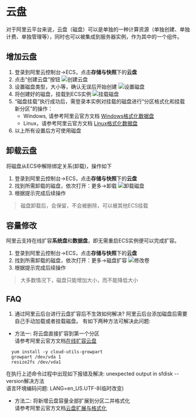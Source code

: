 # 云盘

对于阿里云平台来说，云盘（磁盘）可以是单独的一种计算资源（单独创建、单独计费、单独管理等），同时也可以被集成到服务器实例，作为其中的一个组件。

## 增加云盘

1. 登录到阿里云控制台->ECS，点击**存储与快照**下的**云盘**
2. 点击“创建云盘”按钮
   ![创建云盘](https://libs.websoft9.com/Websoft9/DocsPicture/zh/aliyun/aliyun-createdisk-websoft9.png)
3. 设置磁盘类型，大小等，确认无误后开始创建
   ![设置磁盘](https://libs.websoft9.com/Websoft9/DocsPicture/zh/aliyun/aliyun-createdisk2-websoft9.png)
4. 将创建好的磁盘，挂载到ECS实例
   ![挂载磁盘](https://libs.websoft9.com/Websoft9/DocsPicture/zh/aliyun/aliyun-attachdisk-websoft9.png)
5. “磁盘挂载”执行成功后，需登录本实例对挂载的磁盘进行“分区格式化和挂载新分区”的操作：
    - Windows, 请参考阿里云官方文档 [Windows格式化数据盘](https://help.aliyun.com/document_detail/25418.html)
    - Linux，请参考阿里云官方文档 [Linux格式化数据盘](https://help.aliyun.com/document_detail/25426.html) 
5. 以上所有设置后方可使用磁盘

## 卸载云盘

将磁盘从ECS中解除绑定关系(卸载)，操作如下

1. 登录到阿里云控制台->ECS，点击**存储与快照**下的**云盘**
2. 找到所需卸载的磁盘，依次打开：更多->卸载
   ![卸载磁盘](https://libs.websoft9.com/Websoft9/DocsPicture/zh/aliyun/aliyun-ditachdisk-websoft9.png)
3. 根据提示完成后续操作

> 磁盘卸载后，会保留，不会被删除，可以被其他ECS挂载

## 容量修改

阿里云支持在线扩容**系统盘**和**数据盘**，即无需重启ECS实例便可以完成扩容。

1. 登录到阿里云控制台->ECS，点击**存储与快照**下的**云盘**
2. 找到所需卸载的磁盘，依次打开：更多->磁盘扩容
   ![修改卷](https://libs.websoft9.com/Websoft9/DocsPicture/zh/aliyun/aliyun-changedisks-websoft9.png)
3. 根据提示完成后续操作

> 大多数情况下，磁盘只能增加大小，而不能降低大小

## FAQ
1. 通过阿里云后台进行云盘扩容后不生效如何解决?
   阿里云后台添加磁盘后需要自己手动加载或者挂载磁盘。
   有如下两种方法可解决此问题: 
* 方法一: 将云盘直接扩容到第一个分区   
  请参考阿里云官方文档[在线扩容云盘](https://help.aliyun.com/document_detail/111738.html?spm=a2c4g.11186623.6.1139.1d1b33e1TgbDiy) 
```shell
  yum install -y cloud-utils-growpart
  growpart /dev/vda 1
  resize2fs /dev/vda1 
```
  在执行上述命令过程中出现如下报错及解决:
  unexpected output in sfdisk --version解决方法  
  语言环境编码问题:
  LANG=en_US.UTF-8(临时改变)

* 方法二: 将新增云盘容量全部扩展到分区二并格式化   
  请参考阿里云官方文档[云盘扩展与格式化](https://help.aliyun.com/document_detail/25452.html?spm=a2c4g.11186623.6.1140.4ba4fdc9YgYAMt)
